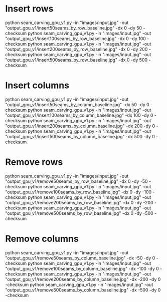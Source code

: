 
# Insert rows

python seam_carving_gpu_v1.py -in "images/input.jpg" -out "output_gpu_v1/insert50seams_by_row_baseline.jpg" -dx 0 -dy 50 -checksum
python seam_carving_gpu_v1.py -in "images/input.jpg" -out "output_gpu_v1/insert100seams_by_row_baseline.jpg" -dx 0 -dy 100 -checksum
python seam_carving_gpu_v1.py -in "images/input.jpg" -out "output_gpu_v1/insert200seams_by_row_baseline.jpg" -dx 0 -dy 200 -checksum
python seam_carving_gpu_v1.py -in "images/input.jpg" -out "output_gpu_v1/insert500seams_by_row_baseline.jpg" -dx 0 -dy 500 -checksum
# Insert columns

python seam_carving_gpu_v1.py -in "images/input.jpg" -out "output_gpu_v1/insert50seams_by_column_baseline.jpg" -dx 50 -dy 0 -checksum
python seam_carving_gpu_v1.py -in "images/input.jpg" -out "output_gpu_v1/insert100seams_by_column_baseline.jpg" -dx 100 -dy 0 -checksum
python seam_carving_gpu_v1.py -in "images/input.jpg" -out "output_gpu_v1/insert200seams_by_column_baseline.jpg" -dx 200 -dy 0 -checksum
python seam_carving_gpu_v1.py -in "images/input.jpg" -out "output_gpu_v1/insert500seams_by_column_baseline.jpg" -dx 500 -dy 0 -checksum

# Remove rows

python seam_carving_gpu_v1.py -in "images/input.jpg" -out "output_gpu_v1/remove50seams_by_row_baseline.jpg" -dx 0 -dy -50 -checksum
python seam_carving_gpu_v1.py -in "images/input.jpg" -out "output_gpu_v1/remove100seams_by_row_baseline.jpg" -dx 0 -dy -100 -checksum
python seam_carving_gpu_v1.py -in "images/input.jpg" -out "output_gpu_v1/remove200seams_by_row_baseline.jpg" -dx 0 -dy -200 -checksum
python seam_carving_gpu_v1.py -in "images/input.jpg" -out "output_gpu_v1/remove500seams_by_row_baseline.jpg" -dx 0 -dy -500 -checksum

# Remove columns

python seam_carving_gpu_v1.py -in "images/input.jpg" -out "output_gpu_v1/remove50seams_by_column_baseline.jpg" -dx -50 -dy 0 -checksum
python seam_carving_gpu_v1.py -in "images/input.jpg" -out "output_gpu_v1/remove100seams_by_column_baseline.jpg" -dx -100 -dy 0 -checksum
python seam_carving_gpu_v1.py -in "images/input.jpg" -out "output_gpu_v1/remove200seams_by_column_baseline.jpg" -dx -200 -dy 0 -checksum
python seam_carving_gpu_v1.py -in "images/input.jpg" -out "output_gpu_v1/remove500seams_by_column_baseline.jpg" -dx -500 -dy 0 -checksum